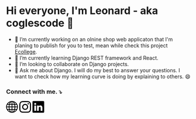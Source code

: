 # Hi everyone, I'm Leonard - aka coglescode 👋   
<!--
**coglescode/coglescode** is a ✨ _special_ ✨ repository because its `README.md` (this file) appears on your GitHub profile.

Here are some ideas to get you started:
- 🤔 I’m looking for help with ...
- 📫 How to reach me: ...
 😄 Pronouns: ...
-->

- 🔭 I’m currently working on an olnine shop web applicaton that I'm planing to publish for you to test, mean while check this project [Ecollege](https://capstone-production.up.railway.app/).
- 🌱 I’m currently learning Django REST framework and React. 
- 👯 I’m looking to collaborate on Django projects. 
- 💬 Ask me about Django. I will do my best to answer your questions. I want to check how my learning curve is doing by explaining to others. 😄 
<!-- - ⚡ Fun fact: I'm into 3D printing [follow me](https://instagram.com/cogles3dprint). -->

### Connect with me. :arrow_heading_down:

[![globe](/assets/images/globe.svg)][website]
[![instagram](/assets/images/instagram.svg)][instagram]
[![linkedin](/assets/images/linkedin.svg)][linkedin]

[website]: https://www.coglescode.com
[instagram]: https://instagram.com/coglescode
[linkedin]: https://www.linkedin.com/in/leo-leito-b57884239/  

<!-- ### Languages and tools I use. :arrow_heading_down: -->


<Blogs Post>
<BLOG-POST-LIST:START>
<BLOG-POST-LIST:END>
